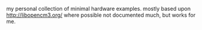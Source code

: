 my personal collection of minimal hardware examples.
mostly based upon http://libopencm3.org/ where possible
not documented much, but works for me.